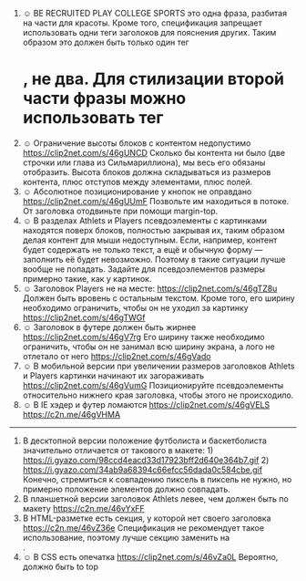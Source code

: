 1. ☺ BE RECRUITED PLAY COLLEGE SPORTS это одна фраза, разбитая на части для красоты. Кроме того, спецификация запрещает использовать одни теги заголоков для пояснения других. Таким образом это должен быть только один тег <h1>, не два. Для стилизации второй части фразы можно использовать тег <span>
2. ☺ Ограничение высоты блоков с контентом недопустимо https://clip2net.com/s/46gUNCD Сколько бы контента ни было (две строчки или глава из Сильмариллиона), мы весь его обязаны отобразить. Высота блоков должна складываться из размеров контента, плюс отступов между элементами, плюс полей.
3. ☺ Абсолютное позиционирование у кнопок не оправдано https://clip2net.com/s/46gUUmF Позвольте им находиться в потоке. От заголовка отодвиньте при помощи margin-top.
4. ☺ В разделах Athlets и Players псевдоэлементы с картинками находятся поверх блоков, полностью закрывая их, таким образом делая контент для мыши недоступным. Если, например, контент будет содержать не только текст, а ещё и обычную форму — заполнить её будет невозможно. Поэтому в такие ситуации лучше вообще не попадать. Задайте для псевдоэлементов размеры примерно такие, как у картинок.
5. ☺ Заголовок Players не на месте: https://clip2net.com/s/46gTZ8u Должен быть вровень с остальным текстом. Кроме того, его ширину необходимо ограничить, чтобы он не уходил за картинку https://clip2net.com/s/46gTWGf
6. ☺ Заголовок в футере должен быть жирнее https://clip2net.com/s/46gV7rg Его ширину также необходимо ограничить, чтобы он не занимал всю ширину экрана, а лого не отлетало от него https://clip2net.com/s/46gVado
7. ☺ В мобильной версии при увеличении размеров заголовков Athlets и Players картинки начинают их загораживать https://clip2net.com/s/46gVumG Позиционируйте псевдоэлементы относительно нижнего края заголовка, чтобы этого не происходило.
8. ☺ В IE хэдер и футер ломаются https://clip2net.com/s/46gVELS https://c2n.me/46gVHMA
----
1. В десктопной версии положение футболиста и баскетболиста значительно отличается от такового в макете: 1) https://i.gyazo.com/98ccd4eacd33d17923bff2d640e364b7.gif 2) https://i.gyazo.com/34ab9a68394c66efcc56dada0c584cbe.gif Конечно, стремиться к совпадению пиксель в пиксель не нужно, но примерно положение элементов должно совпадать.
2. В планшетной версии заголовок Athlets левее, чем должен быть по макету https://c2n.me/46vYxFF
3. В HTML-разметке есть секция, у которой нет своего заголовка https://c2n.me/46vZ36e Спецификация не рекомендует такое использование, поэтому лучше секцию заменить на <div>.
4. ☺ В CSS есть опечатка https://clip2net.com/s/46vZa0L Вероятно, должно быть to top
